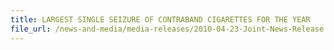 ```yaml
---
title: LARGEST SINGLE SEIZURE OF CONTRABAND CIGARETTES FOR THE YEAR 
file_url: /news-and-media/media-releases/2010-04-23-Joint-News-Release.pdf
---
```

